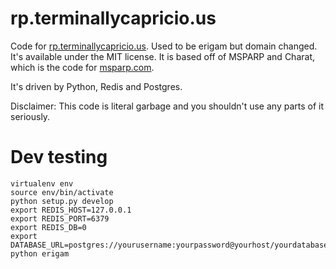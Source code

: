 rp.terminallycapricio.us
======

Code for [rp.terminallycapricio.us](http://rp.terminallycapricio.us). Used to be erigam but domain changed. It's available under the MIT license. It is based off of MSPARP and Charat, which is the code for [msparp.com](http://msparp.com).

It's driven by Python, Redis and Postgres.

Disclaimer: This code is literal garbage and you shouldn't use any parts of it seriously.

# Dev testing

```
virtualenv env
source env/bin/activate
python setup.py develop
export REDIS_HOST=127.0.0.1
export REDIS_PORT=6379
export REDIS_DB=0
export DATABASE_URL=postgres://yourusername:yourpassword@yourhost/yourdatabase
python erigam
```